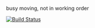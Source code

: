 busy moving, not in working order

[![Build Status](https://drone.io/github.com/gogo/protobuf/status.png)](https://drone.io/github.com/gogo/protobuf/latest)
